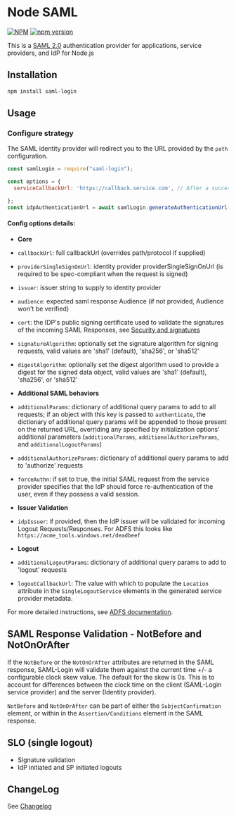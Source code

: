 # Node SAML
[![NPM](https://nodei.co/npm/saml-login.png?downloads=true&downloadRank=true&stars=true)](https://nodei.co/npm/saml-login/)
[![npm version](https://badge.fury.io/js/saml-login.svg)](http://badge.fury.io/js/saml-login)

This is a [SAML 2.0](http://en.wikipedia.org/wiki/SAML_2.0) authentication provider for applications, service providers, and IdP for Node.js

## Installation
```sh
npm install saml-login
```

## Usage

### Configure strategy

The SAML identity provider will redirect you to the URL provided by the `path` configuration.

```javascript
const samlLogin = require("saml-login");

const options = {
  serviceCallbackUrl: 'https://callback.service.com', // After a successful login the signed assertion from the IdP will be sent here. The resource should return a 302 with a valid redirect to a UI for the user to navigate to.

};
const idpAuthenticationUrl = await samlLogin.generateAuthenticationUrl(options);
```

#### Config options details:

- **Core**
- `callbackUrl`: full callbackUrl (overrides path/protocol if supplied)
- `providerSingleSignOnUrl`: identity provider providerSingleSignOnUrl (is required to be spec-compliant when the request is signed)
- `issuer`: issuer string to supply to identity provider
- `audience`: expected saml response Audience (if not provided, Audience won't be verified)
- `cert`: the IDP's public signing certificate used to validate the signatures of the incoming SAML Responses, see [Security and signatures](#security-and-signatures)
- `signatureAlgorithm`: optionally set the signature algorithm for signing requests, valid values are 'sha1' (default), 'sha256', or 'sha512'
- `digestAlgorithm`: optionally set the digest algorithm used to provide a digest for the signed data object, valid values are 'sha1' (default), 'sha256', or 'sha512'
- **Additional SAML behaviors**
- `additionalParams`: dictionary of additional query params to add to all requests; if an object with this key is passed to `authenticate`, the dictionary of additional query params will be appended to those present on the returned URL, overriding any specified by initialization options' additional parameters (`additionalParams`, `additionalAuthorizeParams`, and `additionalLogoutParams`)
- `additionalAuthorizeParams`: dictionary of additional query params to add to 'authorize' requests
- `forceAuthn`: if set to true, the initial SAML request from the service provider specifies that the IdP should force re-authentication of the user, even if they possess a valid session.

- **Issuer Validation**
- `idpIssuer`: if provided, then the IdP issuer will be validated for incoming Logout Requests/Responses. For ADFS this looks like `https://acme_tools.windows.net/deadbeef`
- **Logout**
- `additionalLogoutParams`: dictionary of additional query params to add to 'logout' requests
- `logoutCallbackUrl`: The value with which to populate the `Location` attribute in the `SingleLogoutService` elements in the generated service provider metadata.

For more detailed instructions, see [ADFS documentation](docs/adfs/README.md).

## SAML Response Validation - NotBefore and NotOnOrAfter

If the `NotBefore` or the `NotOnOrAfter` attributes are returned in the SAML response, SAML-Login will validate them
against the current time +/- a configurable clock skew value. The default for the skew is 0s. This is to account for
differences between the clock time on the client (SAML-Login service provider) and the server (Identity provider).

`NotBefore` and `NotOnOrAfter` can be part of either the `SubjectConfirmation` element, or within in the `Assertion/Conditions` element
in the SAML response.

## SLO (single logout)

- Signature validation
- IdP initiated and SP initiated logouts


## ChangeLog

See [Changelog](https://github.com/authress/saml-login.js/blob/master/CHANGELOG.md)